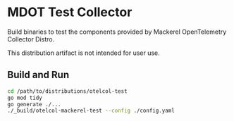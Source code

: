 # MDOT Test Collector

Build binaries to test the components provided by Mackerel OpenTelemetry Collector Distro.

This distribution artifact is not intended for user use.

## Build and Run

```sh
cd /path/to/distributions/otelcol-test
go mod tidy
go generate ./...
./_build/otelcol-mackerel-test --config ./config.yaml
```
